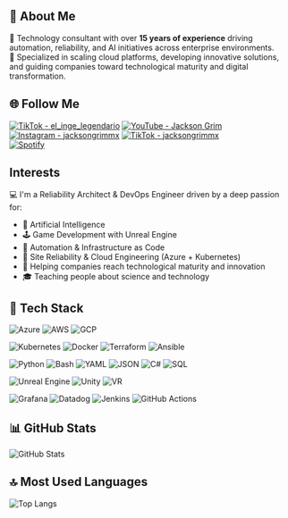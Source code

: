## 👋 About Me

🎯 Technology consultant with over **15 years of experience** driving automation, reliability, and AI initiatives across enterprise environments.  
🚀 Specialized in scaling cloud platforms, developing innovative solutions, and guiding companies toward technological maturity and digital transformation.

## 🌐 Follow Me

[![TikTok - el_inge_legendario](https://img.shields.io/badge/TikTok%20@el_inge_legendario-%23000000?style=for-the-badge&logo=tiktok&logoColor=white)](https://www.tiktok.com/@el_inge_legendario?lang=en)
[![YouTube - Jackson Grim](https://img.shields.io/badge/YouTube%20@JacksonGrim-%23FF0000?style=for-the-badge&logo=youtube&logoColor=white)](https://www.youtube.com/@JacksonGrim)  
[![Instagram - jacksongrimmx](https://img.shields.io/badge/Instagram%20@JacksonGrim-%23E4405F?style=for-the-badge&logo=instagram&logoColor=white)](https://www.instagram.com/jacksongrimmx/)
[![TikTok - jacksongrimmx](https://img.shields.io/badge/TikTok%20@JacksonGrim-%23000000?style=for-the-badge&logo=tiktok&logoColor=white)](https://www.tiktok.com/@jacksongrimmx?lang=en)  
[![Spotify](https://img.shields.io/badge/Spotify%20Artist-%40Jackson%20Grim-1DB954?style=for-the-badge&logo=spotify&logoColor=white)](https://open.spotify.com/artist/1qH02FBujZWPWzTFXAQVKZ?si=vf6WQDFDSwiG17fBFCTPiQ)

## Interests

💻 I'm a Reliability Architect & DevOps Engineer driven by a deep passion for:
- 🧠 Artificial Intelligence  
- 🕹️ Game Development with Unreal Engine  
- 🤖 Automation & Infrastructure as Code  
- 🔧 Site Reliability & Cloud Engineering (Azure + Kubernetes)  
- 🚀 Helping companies reach technological maturity and innovation  
- 🎓 Teaching people about science and technology  

## 🧰 Tech Stack

![Azure](https://img.shields.io/badge/Azure-Cloud-0078D4?logo=microsoftazure&logoColor=white&style=for-the-badge)
![AWS](https://img.shields.io/badge/AWS-Cloud-232F3E?logo=amazonaws&logoColor=white&style=for-the-badge)
![GCP](https://img.shields.io/badge/GCP-Cloud-4285F4?logo=googlecloud&logoColor=white&style=for-the-badge)

![Kubernetes](https://img.shields.io/badge/Kubernetes-Orchestration-326CE5?logo=kubernetes&logoColor=white&style=for-the-badge)
![Docker](https://img.shields.io/badge/Docker-Containers-2496ED?logo=docker&logoColor=white&style=for-the-badge)
![Terraform](https://img.shields.io/badge/Terraform-IaC-623CE4?logo=terraform&logoColor=white&style=for-the-badge)
![Ansible](https://img.shields.io/badge/Ansible-Automation-EE0000?logo=ansible&logoColor=white&style=for-the-badge)

![Python](https://img.shields.io/badge/Python-Programming-3776AB?logo=python&logoColor=white&style=for-the-badge)
![Bash](https://img.shields.io/badge/Bash-Scripting-4EAA25?logo=gnu-bash&logoColor=white&style=for-the-badge)
![YAML](https://img.shields.io/badge/YAML-Config-000000?logo=yaml&logoColor=white&style=for-the-badge)
![JSON](https://img.shields.io/badge/JSON-Data-000000?logo=json&logoColor=white&style=for-the-badge)
![C#](https://img.shields.io/badge/C%23-Backend-239120?logo=c-sharp&logoColor=white&style=for-the-badge)
![SQL](https://img.shields.io/badge/SQL-Database-4479A1?logo=mysql&logoColor=white&style=for-the-badge)

![Unreal Engine](https://img.shields.io/badge/Unreal_Engine-Game_Dev-313131?logo=unrealengine&logoColor=white&style=for-the-badge)
![Unity](https://img.shields.io/badge/Unity-Game_Dev-000000?logo=unity&logoColor=white&style=for-the-badge)
![VR](https://img.shields.io/badge/VR-Development-0A0A0A?logo=oculus&logoColor=white&style=for-the-badge)

![Grafana](https://img.shields.io/badge/Grafana-Observability-F46800?logo=grafana&logoColor=white&style=for-the-badge)
![Datadog](https://img.shields.io/badge/Datadog-Monitoring-632CA6?logo=datadog&logoColor=white&style=for-the-badge)
![Jenkins](https://img.shields.io/badge/Jenkins-CI/CD-D24939?logo=jenkins&logoColor=white&style=for-the-badge)
![GitHub Actions](https://img.shields.io/badge/GitHub_Actions-Automation-2088FF?logo=githubactions&logoColor=white&style=for-the-badge)

## 📊 GitHub Stats

![GitHub Stats](https://github-readme-stats.vercel.app/api?username=jacksongrimmx&show_icons=true&theme=tokyonight)

## 🔝 Most Used Languages

![Top Langs](https://github-readme-stats.vercel.app/api/top-langs/?username=jacksongrimmx&layout=compact&theme=tokyonight)

